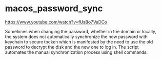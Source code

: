 # macos_password_sync
https://www.youtube.com/watch?v=fUsBo7VaDCo

Sometimes when changing the password, whether in the domain or locally, the system does not automatically synchronize the new password with keychain to secure tocken which is manifested by the need to use the old password to decrypt the disk and the new one to log in. 
The script automates the manual synchronization process using shell commands.

